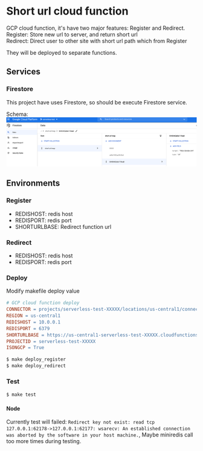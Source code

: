 # Short url cloud function

GCP cloud function, it's have two major features: Register and Redirect.  
Register: Store new url to server, and return short url  
Redirect: Direct user to other site with short url path which from Register  

They will be deployed to separate functions.  

## Services

### Firestore

This project have uses Firestore, so should be execute Firestore service.  

Schema:  
![firestore_schema.png](images/firestore_schema.png)  


## Environments

### Register

* REDISHOST: redis host
* REDISPORT: redis port
* SHORTURLBASE: Redirect function url

### Redirect

* REDISHOST: redis host
* REDISPORT: redis port

### Deploy

Modify makefile deploy value  

```makefile
# GCP cloud function deploy
CONNECTOR = projects/serverless-test-XXXXX/locations/us-central1/connectors/serverless-connector
REGION = us-central1
REDISHOST = 10.0.0.1
REDISPORT = 6379
SHORTURLBASE = https://us-central1-serverless-test-XXXXX.cloudfunctions.net/Redirect/
PROJECTID = serverless-test-XXXXX
ISONGCP = True
```

```cmd
$ make deploy_register
$ make deploy_redirect
```

### Test

```cmd
$ make test
```

#### Node

Currently test will failed: `Redirect key not exist: read tcp 127.0.0.1:62178->127.0.0.1:62177: wsarecv: An established connection was aborted by the software in your host machine.`, Maybe miniredis call too more times during testing.
